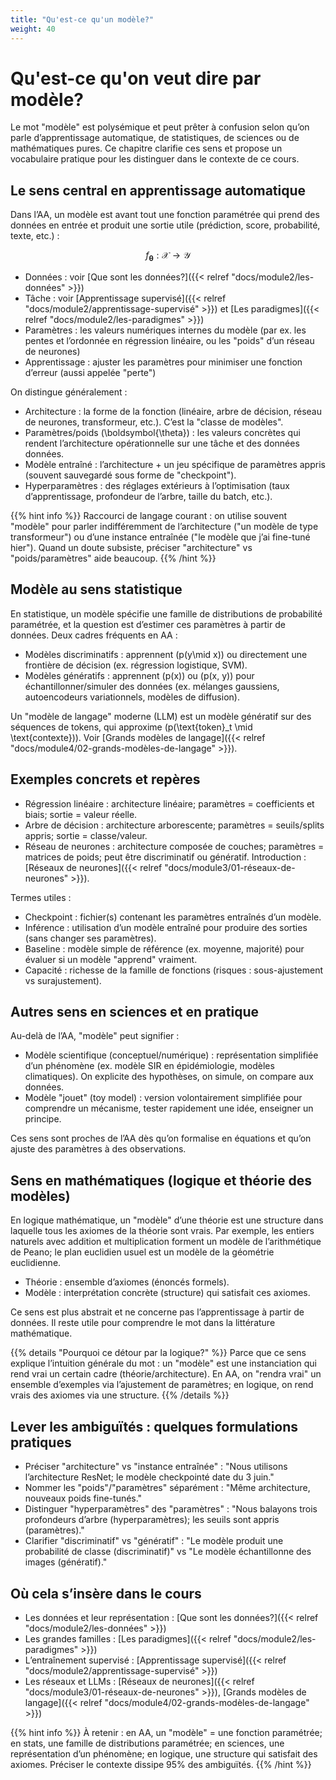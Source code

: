 ```yaml
---
title: "Qu'est-ce qu'un modèle?"
weight: 40
---
```


# Qu'est-ce qu'on veut dire par modèle?

Le mot "modèle" est polysémique et peut prêter à confusion selon qu’on parle d’apprentissage automatique, de statistiques, de sciences ou de mathématiques pures. Ce chapitre clarifie ces sens et propose un vocabulaire pratique pour les distinguer dans le contexte de ce cours.

## Le sens central en apprentissage automatique

Dans l’AA, un modèle est avant tout une fonction paramétrée qui prend des données en entrée et produit une sortie utile (prédiction, score, probabilité, texte, etc.) :

$$
f_{\boldsymbol{\theta}} : \mathcal{X} \rightarrow \mathcal{Y}
$$

- Données : voir [Que sont les données?]({{< relref "docs/module2/les-données" >}})
- Tâche : voir [Apprentissage supervisé]({{< relref "docs/module2/apprentissage-supervisé" >}}) et [Les paradigmes]({{< relref "docs/module2/les-paradigmes" >}})
- Paramètres : les valeurs numériques internes du modèle (par ex. les pentes et l’ordonnée en régression linéaire, ou les "poids" d’un réseau de neurones)
- Apprentissage : ajuster les paramètres pour minimiser une fonction d’erreur (aussi appelée "perte")

On distingue généralement :

- Architecture : la forme de la fonction (linéaire, arbre de décision, réseau de neurones, transformeur, etc.). C’est la "classe de modèles".
- Paramètres/poids \(\boldsymbol{\theta}\) : les valeurs concrètes qui rendent l’architecture opérationnelle sur une tâche et des données données.
- Modèle entraîné : l’architecture + un jeu spécifique de paramètres appris (souvent sauvegardé sous forme de "checkpoint").
- Hyperparamètres : des réglages extérieurs à l’optimisation (taux d’apprentissage, profondeur de l’arbre, taille du batch, etc.).

{{% hint info %}}
Raccourci de langage courant : on utilise souvent "modèle" pour parler indifféremment de l’architecture ("un modèle de type transformeur") ou d’une instance entraînée ("le modèle que j’ai fine-tuné hier"). Quand un doute subsiste, préciser "architecture" vs "poids/paramètres" aide beaucoup.
{{% /hint %}}

## Modèle au sens statistique

En statistique, un modèle spécifie une famille de distributions de probabilité paramétrée, et la question est d’estimer ces paramètres à partir de données. Deux cadres fréquents en AA :

- Modèles discriminatifs : apprennent \(p(y\mid x)\) ou directement une frontière de décision (ex. régression logistique, SVM).
- Modèles génératifs : apprennent \(p(x)\) ou \(p(x, y)\) pour échantillonner/simuler des données (ex. mélanges gaussiens, autoencodeurs variationnels, modèles de diffusion).

Un "modèle de langage" moderne (LLM) est un modèle génératif sur des séquences de tokens, qui approxime \(p(\text{token}_t \mid \text{contexte})\). Voir [Grands modèles de langage]({{< relref "docs/module4/02-grands-modèles-de-langage" >}}).

## Exemples concrets et repères

- Régression linéaire : architecture linéaire; paramètres = coefficients et biais; sortie = valeur réelle.
- Arbre de décision : architecture arborescente; paramètres = seuils/splits appris; sortie = classe/valeur.
- Réseau de neurones : architecture composée de couches; paramètres = matrices de poids; peut être discriminatif ou génératif. Introduction : [Réseaux de neurones]({{< relref "docs/module3/01-réseaux-de-neurones" >}}).

Termes utiles :

- Checkpoint : fichier(s) contenant les paramètres entraînés d’un modèle.
- Inférence : utilisation d’un modèle entraîné pour produire des sorties (sans changer ses paramètres).
- Baseline : modèle simple de référence (ex. moyenne, majorité) pour évaluer si un modèle "apprend" vraiment.
- Capacité : richesse de la famille de fonctions (risques : sous-ajustement vs surajustement).

## Autres sens en sciences et en pratique

Au-delà de l’AA, "modèle" peut signifier :

- Modèle scientifique (conceptuel/numérique) : représentation simplifiée d’un phénomène (ex. modèle SIR en épidémiologie, modèles climatiques). On explicite des hypothèses, on simule, on compare aux données.
- Modèle "jouet" (toy model) : version volontairement simplifiée pour comprendre un mécanisme, tester rapidement une idée, enseigner un principe.

Ces sens sont proches de l’AA dès qu’on formalise en équations et qu’on ajuste des paramètres à des observations.

## Sens en mathématiques (logique et théorie des modèles)

En logique mathématique, un "modèle" d’une théorie est une structure dans laquelle tous les axiomes de la théorie sont vrais. Par exemple, les entiers naturels avec addition et multiplication forment un modèle de l’arithmétique de Peano; le plan euclidien usuel est un modèle de la géométrie euclidienne.

- Théorie : ensemble d’axiomes (énoncés formels).
- Modèle : interprétation concrète (structure) qui satisfait ces axiomes.

Ce sens est plus abstrait et ne concerne pas l’apprentissage à partir de données. Il reste utile pour comprendre le mot dans la littérature mathématique.

{{% details "Pourquoi ce détour par la logique?" %}}
Parce que ce sens explique l’intuition générale du mot : un "modèle" est une instanciation qui rend vrai un certain cadre (théorie/architecture). En AA, on "rendra vrai" un ensemble d’exemples via l’ajustement de paramètres; en logique, on rend vrais des axiomes via une structure.
{{% /details %}}

## Lever les ambiguïtés : quelques formulations pratiques

- Préciser "architecture" vs "instance entraînée" : "Nous utilisons l’architecture ResNet; le modèle checkpointé date du 3 juin."
- Nommer les "poids"/"paramètres" séparément : "Même architecture, nouveaux poids fine-tunés."
- Distinguer "hyperparamètres" des "paramètres" : "Nous balayons trois profondeurs d’arbre (hyperparamètres); les seuils sont appris (paramètres)."
- Clarifier "discriminatif" vs "génératif" : "Le modèle produit une probabilité de classe (discriminatif)" vs "Le modèle échantillonne des images (génératif)."

## Où cela s’insère dans le cours

- Les données et leur représentation : [Que sont les données?]({{< relref "docs/module2/les-données" >}})
- Les grandes familles : [Les paradigmes]({{< relref "docs/module2/les-paradigmes" >}})
- L’entraînement supervisé : [Apprentissage supervisé]({{< relref "docs/module2/apprentissage-supervisé" >}})
- Les réseaux et LLMs : [Réseaux de neurones]({{< relref "docs/module3/01-réseaux-de-neurones" >}}), [Grands modèles de langage]({{< relref "docs/module4/02-grands-modèles-de-langage" >}})

{{% hint info %}}
À retenir : en AA, un "modèle" = une fonction paramétrée; en stats, une famille de distributions paramétrée; en sciences, une représentation d’un phénomène; en logique, une structure qui satisfait des axiomes. Préciser le contexte dissipe 95% des ambiguïtés.
{{% /hint %}}
